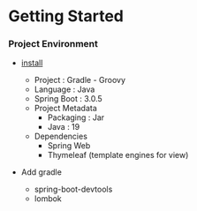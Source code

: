 # Getting Started

### Project Environment
* [install](https://start.spring.io/)
    * Project : Gradle - Groovy
    * Language : Java
    * Spring Boot : 3.0.5
    * Project Metadata
        * Packaging : Jar
        * Java : 19
    * Dependencies
        * Spring Web
        * Thymeleaf (template engines for view)
    
* Add gradle
    * spring-boot-devtools
    * lombok